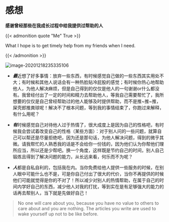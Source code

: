 # 感想

**感谢曾经那些在我成长过程中给我提供过帮助的人**

<!--more-->

{{< admonition quote "Me" True >}}

What I hope is to get timely help from my friends when I need.

{{< /admonition >}}

![image-20201218235335106](https://gitee.com/Brief-rf/BlogImages/raw/master/img/image-20201218235335106.png "Tired")

- ***最***近想了好多事情：放弃一些东西，有时候感觉自己做的一些东西其实用处不大；有时候和其他人说话会有一种热脸贴冷屁股的感觉；有时候你热心地帮助他人，为他人解决麻烦，但是自己得到的仅仅是他人的一句谢谢or什么都没有。我曾经付出了一定的时间和精力去帮助他人，等我自己需要帮忙了，我所想要的仅仅是自己曾经帮助过的他人能够及时提供帮助，而不是推~推~推，屎壳郎推粪球呢！解决不了根本问题，等到我的事情结束了，你跑过来解释，有什么用呢？



- ***有***时候感觉自己对待他人过于热情了，很大成度上是因为自己的性格吧，有时候我会尝试着改变自己的性格（某些方面）：对于别人问的一些问题，就算自己可以帮还是尽量拒绝吧，因为还是那句话，为他人解决问题，得到的微乎其微。请我帮忙的人熟悉我的话是不会给你一份钱的，因为他们认为你帮他们理所应当，所以还是少帮吧。换一个角度，这样既是节约自己的时间，别人自己锻炼且得到了解决问题的能力，从长远来看，何乐而不为呢？



- ***人***都是自私自利的，包括我在内。当你免费给他人提供一些服务的时候，在别人眼中可能什么也不是，可是你自己付出了很大的代价，当你不再提供的时候他们可能就觉得是你的不对了！所以减少对别人的热情帮助，在属于自己的时间内学好自己的东西，减少他人对我的打扰，等到实在是有足够强大的能力的话再去帮别人，当下就是先做好自己！



> No one will care about you, because you have no value to others to care about and you are nothing. The articles you write are used to wake yourself up not to be like before.


